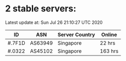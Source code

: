 # 2 stable servers:

Latest update at: Sun Jul 26 21:10:27 UTC 2020

| ID | ASN | Server Country | Online |
| -- | --- | -------------- | ------ |
| #.7F1D | AS63949 | Singapore | 22 hrs |
| #.0322 | AS45102 | Singapore | 163 hrs |

